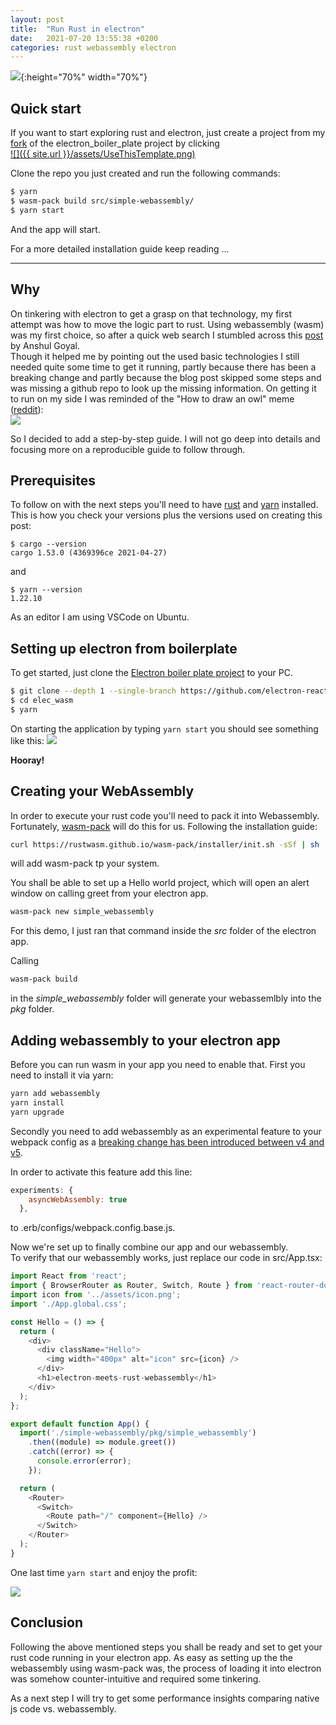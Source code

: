 ```yaml
---
layout: post
title:  "Run Rust in electron"
date:   2021-07-20 13:55:38 +0200
categories: rust webassembly electron
---
```


![](https://1.bp.blogspot.com/-K3BxK5hXTiY/YPX4gfW1vII/AAAAAAAACYs/4MBWS2hWWc4ocaTzW33gdptdZI6IlU6MwCLcBGAsYHQ/s2048/wasm-ferris.png){:height="70%" width="70%"}

## Quick start

If you want to start exploring rust and electron, just create a project from my [fork](https://github.com/domtac/electron-react-boilerplate) of the electron_boiler_plate project by clicking   
[![]({{ site.url }}/assets/UseThisTemplate.png)](https://github.com/domtac/electron-react-boilerplate/generate)

Clone the repo you just created and run the following commands: 
```sh
$ yarn
$ wasm-pack build src/simple-webassembly/
$ yarn start
```

And the app will start.

For a more detailed installation guide keep reading ...    

____

## Why

On tinkering with electron to get a grasp on that technology, my first attempt was how to move the logic part to rust. Using webassembly (wasm) was my first choice, so after a quick web search I stumbled across this [post](https://blog.logrocket.com/supercharge-your-electron-apps-with-rust/) by Anshul Goyal.    
Though it helped me by pointing out the used basic technologies I still needed quite some time to get it running, partly because there has been a breaking change and partly because the blog post skipped some steps and was missing a github repo to look up the missing information. On getting it to run on my side I was reminded of the "How to draw an owl" meme ([reddit](https://www.reddit.com/r/WebAssembly/comments/6tj8pl/how_can_i_get_wasm_to_run_in_electron_is_there_a/)):       
![](https://external-preview.redd.it/DodWFQ9mQkVyWoKFa0ZIu12PYrPo3P2T0taaK-lgJCo.png?auto=webp&amp;s=c180684f48b01ff6f2cbc72e080067039943de07)

So I decided to add a step-by-step guide. I will not go deep into details and focusing more on a reproducible guide to follow through.


## Prerequisites
To follow on with the next steps you'll need to have [rust](https://www.rust-lang.org/tools/install) and [yarn](https://classic.yarnpkg.com/en/docs/install/#debian-stable) installed. This is how you check your versions plus the versions used on creating this post:     

```shell
$ cargo --version
cargo 1.53.0 (4369396ce 2021-04-27)
```
and
```shell
$ yarn --version
1.22.10
```


As an editor I am using VSCode on Ubuntu. 

## Setting up electron from boilerplate
To get started, just clone the [Electron boiler plate project](https://github.com/electron-react-boilerplate/electron-react-boilerplate) to your PC.

```sh
$ git clone --depth 1 --single-branch https://github.com/electron-react-boilerplate/electron-react-boilerplate.git elec_wasm
$ cd elec_wasm
$ yarn
```

On starting the application by typing `yarn start` you should see something like this:
![](https://1.bp.blogspot.com/-o_4f3wjROQ8/YPXf-fBtfpI/AAAAAAAACYc/58Z8aDEdLywvouwmo-tJkDWLmDs0xbaBQCLcBGAsYHQ/s811/Hello%2BElectron%2BReact%2521_BoilerPlateWindow.bmp)

**Hooray!**    

## Creating your WebAssembly   
In order to execute your rust code you'll need to pack it into Webassembly. Fortunately, [wasm-pack](https://rustwasm.github.io/docs/wasm-pack/) will do this for us. 
Following the installation guide:
```sh
curl https://rustwasm.github.io/wasm-pack/installer/init.sh -sSf | sh
```
will add wasm-pack tp your system.


You shall be able to set up a Hello world project, which will open an alert window on calling greet from your electron app.
```sh
wasm-pack new simple_webassembly
```

For this demo, I just ran that command inside the _src_ folder of the electron app.

Calling 
```sh
wasm-pack build
``` 
in the _simple_webassembly_ folder will generate your webassemlbly into the _pkg_ folder.

## Adding webassembly to your electron app

Before you can run wasm in your app you need to enable that. First you need to install it via yarn:

```sh
yarn add webassembly
yarn install
yarn upgrade
```

Secondly you need to add webassembly as an experimental feature to your webpack config as a [breaking change has been introduced between v4 and v5](https://webpack.js.org/migrate/5/#clean-up-configuration).

In order to activate this feature add this line:

```js
experiments: {
    asyncWebAssembly: true
  },
```
to .erb/configs/webpack.config.base.js.    

Now we're set up to finally combine our app and our webassembly.    
To verify that our webassembly works, just replace our code in src/App.tsx:


```js
import React from 'react';
import { BrowserRouter as Router, Switch, Route } from 'react-router-dom';
import icon from '../assets/icon.png';
import './App.global.css';

const Hello = () => {
  return (
    <div>
      <div className="Hello">
        <img width="400px" alt="icon" src={icon} />
      </div>
      <h1>electron-meets-rust-webassembly</h1>
    </div>
  );
};

export default function App() {
  import('./simple-webassembly/pkg/simple_webassembly')
    .then((module) => module.greet())
    .catch((error) => {
      console.error(error);
    });

  return (
    <Router>
      <Switch>
        <Route path="/" component={Hello} />
      </Switch>
    </Router>
  );
}
```

One last time `yarn start` and enjoy the profit:

![](https://1.bp.blogspot.com/-fRwJkuzmInk/YPX3kX9NXnI/AAAAAAAACYk/imQeK8CUcbU-hfSN2FkAMFpA2mFLbwztwCLcBGAsYHQ/s818/ElectronWebassemblyFerris.bmp)

## Conclusion
Following the above mentioned steps you shall be ready and set to get your rust code running in your electron app. As easy as setting up the the webassembly using wasm-pack was, the process of loading it into electron was somehow counter-intuitive and required some tinkering.

As a next step I will try to get some performance insights comparing native js code vs. webassembly. 

